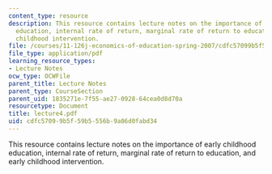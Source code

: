 ```yaml
---
content_type: resource
description: This resource contains lecture notes on the importance of early childhood
  education, internal rate of return, marginal rate of return to education, and early
  childhood intervention.
file: /courses/11-126j-economics-of-education-spring-2007/cdfc57099b5f59b5556b9a06d0fabd34_lecture4.pdf
file_type: application/pdf
learning_resource_types:
- Lecture Notes
ocw_type: OCWFile
parent_title: Lecture Notes
parent_type: CourseSection
parent_uid: 1835271e-7f55-ae27-0928-64cea0d8d70a
resourcetype: Document
title: lecture4.pdf
uid: cdfc5709-9b5f-59b5-556b-9a06d0fabd34
---
```

This resource contains lecture notes on the importance of early childhood education, internal rate of return, marginal rate of return to education, and early childhood intervention.

